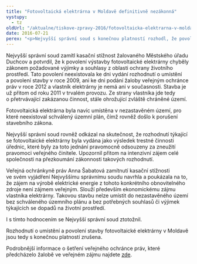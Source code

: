 ```yaml
---
title: "Fotovoltaická elektrárna v Moldavě definitivně nezákonná"
vystupy:
  - tz
oldUrl: "/aktualne/tiskove-zpravy-2016/fotovoltaicka-elektrarna-v-moldave-definitivne-nezakonna"
date: 2016-07-21
perex: "<p>Nejvyšší správní soud s konečnou platností rozhodl, že povolení k výstavbě fotovoltaické elektrárny v chráněné ptačí rezervaci v Krušných horách v obci Moldava byla vydána v rozporu se zákonem. Potvrdil tak verdikt Krajského soudu v Ústí nad Labem, který rozhodnutí o umístění a povolení stavby zrušil pro nezákonnost. Úplným úspěchem tím skončila dosud první žaloba podaná veřejným ochráncem práv ve veřejném zájmu.</p>"
---
```


<!-- imported from the old website -->

<p>Nejvyšší správní soud zamítl kasační stížnost žalovaného Městského úřadu Duchcov a potvrdil, že k povolení výstavby fotovoltaické elektrárny chyběly zákonem požadované výjimky a souhlasy z oblasti ochrany životního prostředí. Tato povolení neexistovala ke dni vydání rozhodnutí o umístění a povolení stavby v roce 2009, ani ke dni podání žaloby veřejným ochránce práv v roce 2012 a vlastník elektrárny je nemá ani v současnosti. Stavba je už přitom od roku 2011 v trvalém provozu. Ze strany vlastníka jde tedy o přetrvávající zakázanou činnost, stále ohrožující zvláště chráněné území.</p> <p>Fotovoltaická elektrárna byla navíc umístěna v nezastavěném území, pro které neexistoval schválený územní plán, čímž rovněž došlo k porušení stavebního zákona. </p> <p>Nejvyšší správní soud rovněž odkázal na skutečnost, že rozhodnutí týkající se fotovoltaické elektrárny byla vydána jako výsledek trestné činnosti úřednic, které byly za toto jednání pravomocně odsouzeny za zneužití pravomoci veřejného činitele. Upozornil přitom na intenzivní zájem celé společnosti na přezkoumání zákonnosti takových rozhodnutí.</p> <p>Veřejná ochránkyně práv Anna Šabatová zamítnutí kasační stížnosti ve svém vyjádření Nejvyššímu správnímu soudu navrhla a poukázala na to, že zájem na výrobě elektrické energie z tohoto konkrétního obnovitelného zdroje není zájmem veřejným. Slouží především ekonomickému zájmu vlastníka elektrárny. Takovou stavbu nelze umístit do nezastavěného území bez schváleného územního plánu a bez potřebných souhlasů či výjimek týkajících se dopadů na životní prostředí. </p> <p>I s tímto hodnocením se Nejvyšší správní soud ztotožnil.</p><p> Rozhodnutí o umístění a povolení stavby fotovoltaické elektrárny v Moldavě jsou tedy s konečnou platností zrušena.</p><p>Podrobnější informace o šetření veřejného ochránce práv, které předcházelo žalobě ve veřejném zájmu najdete <a href="/aktualne/tiskove-zpravy-2011/fotovoltaicka-elektrarna-v-chranenem-uzemi-musi-mit-souhlasy-a-vyjimky-dle-zakona-o-ochra/" target="_blank">zde</a>.</p>
